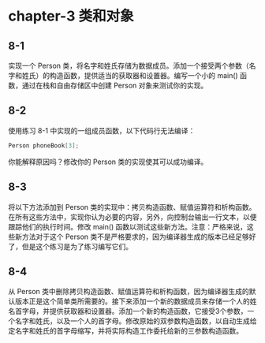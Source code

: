 # chapter-3 类和对象

## 8-1

实现一个 Person 类，将名字和姓氏存储为数据成员。添加一个接受两个参数（名字和姓氏）的构造函数，提供适当的获取器和设置器。编写一个小的 main() 函数，通过在栈和自由存储区中创建 Person 对象来测试你的实现。

## 8-2

使用练习 8-1 中实现的一组成员函数，以下代码行无法编译：

```c++
Person phoneBook[3];
```

你能解释原因吗？修改你的 Person 类的实现使其可以成功编译。

## 8-3

将以下方法添加到 Person 类的实现中：拷贝构造函数、赋值运算符和析构函数。在所有这些方法中，实现你认为必要的内容，另外，向控制台输出一行文本，以便跟踪他们的执行时间。修改 main() 函数以测试这些新方法。注意：严格来说，这些新方法对于这个 Person 类不是严格要求的，因为编译器生成的版本已经足够好了，但是这个练习是为了练习编写它们。

## 8-4

从 Person 类中删除拷贝构造函数、赋值运算符和析构函数，因为编译器生成的默认版本正是这个简单类所需要的。接下来添加一个新的数据成员来存储一个人的姓名首字母，并提供获取器和设置器。添加一个新的构造函数，它接受3个参数，一个名字和姓氏，以及一个人的首字母。修改原始的双参数构造函数，以自动生成给定名字和姓氏的首字母缩写，并将实际构造工作委托给新的三参数构造函数。
